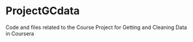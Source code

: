 ProjectGCdata
=============

Code and files related to the Course Project for Getting and Cleaning Data in Coursera
